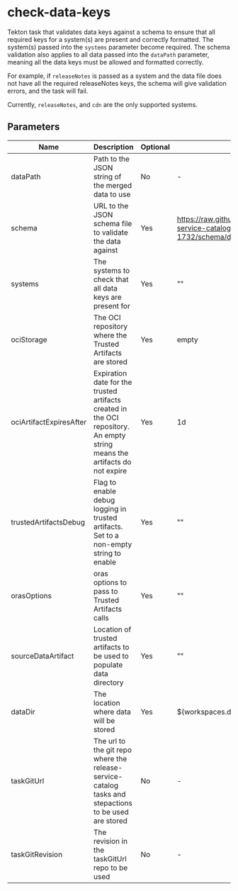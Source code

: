 # check-data-keys

Tekton task that validates data keys against a schema to ensure that all required keys for a system(s) are present
and correctly formatted. The system(s) passed into the `systems` parameter become required.
The schema validation also applies to all data passed into the `dataPath` parameter,
meaning all the data keys must be allowed and formatted correctly.

For example, if `releaseNotes` is passed as a system and the data file does not have all the required
releaseNotes keys, the schema will give validation errors, and the task will fail.

Currently, `releaseNotes`, and `cdn` are the only supported systems.

## Parameters

| Name                    | Description                                                                                                                | Optional | Default value                                                                                                          |
|-------------------------|----------------------------------------------------------------------------------------------------------------------------|----------|------------------------------------------------------------------------------------------------------------------------|
| dataPath                | Path to the JSON string of the merged data to use                                                                          | No       | -                                                                                                                      |
| schema                  | URL to the JSON schema file to validate the data against                                                                   | Yes      | https://raw.githubusercontent.com/FilipNikolovski/release-service-catalog/refs/heads/RELEASE-1732/schema/dataKeys.json |
| systems                 | The systems to check that all data keys are present for                                                                    | Yes      | ""                                                                                                                     |
| ociStorage              | The OCI repository where the Trusted Artifacts are stored                                                                  | Yes      | empty                                                                                                                  |
| ociArtifactExpiresAfter | Expiration date for the trusted artifacts created in the OCI repository. An empty string means the artifacts do not expire | Yes      | 1d                                                                                                                     |
| trustedArtifactsDebug   | Flag to enable debug logging in trusted artifacts. Set to a non-empty string to enable                                     | Yes      | ""                                                                                                                     |
| orasOptions             | oras options to pass to Trusted Artifacts calls                                                                            | Yes      | ""                                                                                                                     |
| sourceDataArtifact      | Location of trusted artifacts to be used to populate data directory                                                        | Yes      | ""                                                                                                                     |
| dataDir                 | The location where data will be stored                                                                                     | Yes      | $(workspaces.data.path)                                                                                                |
| taskGitUrl              | The url to the git repo where the release-service-catalog tasks and stepactions to be used are stored                      | No       | -                                                                                                                      |
| taskGitRevision         | The revision in the taskGitUrl repo to be used                                                                             | No       | -                                                                                                                      |
